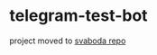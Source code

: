 # telegram-test-bot

project moved to [svaboda repo](https://github.com/svabodadev/svaboda-telegram-bot)
